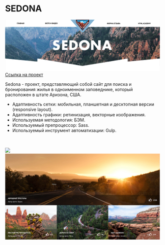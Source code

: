 # SEDONA

<img src="source/img/readme/sedona-1.png">
<a href="https://kazankovstas.github.io/project-Pink/index.html">Ссылка на проект</a>


Sedona - проект, представляющий собой сайт для поиска и бронирования жилья в одноименном заповеднике, который расположен в штате Аризона, США.

- Адаптивность сетки: мобильная, планшетная и десктопная версии (responsive layout).
- Адаптивность графики: ретинизация, векторные изображения.
- Используемая методология: БЭМ.
- Используемый препроцессор: Sass.
- Используемый инструмент автоматизации: Gulp.

<br />
<br />
<img src="source/img/readme/sedona.gif">

<img src="source/img/readme/sedona-2.png">
